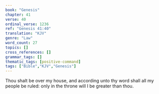 ```yaml
---
book: "Genesis"
chapter: 41
verse: 40
ordinal_verse: 1236
ref: "Genesis 41:40"
translation: "KJV"
genre: "Law"
word_count: 27
topics: []
cross_references: []
grammar_tags: []
thematic_tags: [positive-command]
tags: ["Bible","KJV","Genesis"]
---
```

Thou shalt be over my house, and according unto thy word shall all my people be ruled: only in the throne will I be greater than thou.
